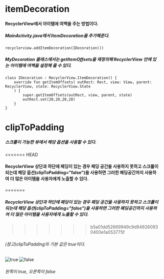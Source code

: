 # itemDecoration

#### RecyclerView에서 아이템에 여백을 주는 방법이다.

##### MainActivity.java에서 ItemDecoration을 추가해준다.

```
recyclerview.addItemDecoration(IDecoration())
```

##### MyDecoration 클래스에서는 getItemOffsets을 재정의해 RecyclerView 안에 있는 아이템에 여백을 설정해 줄 수 있다.

```
class IDecoration : RecyclerView.ItemDecoration() {
    override fun getItemOffsets( outRect: Rect, view: View, parent: RecyclerView, state: RecyclerView.State
    ) {
        super.getItemOffsets(outRect, view, parent, state)
        outRect.set(20,20,20,20)
    }
}
```

# clipToPadding

##### 스크롤이 가능한 뷰에서 해당 옵션을 사용할 수 있다.

<<<<<<< HEAD
#### RecyclerView 상단과 하단에 패딩이 있는 경우 패딩 공간을 사용하지 못하고 스크롤이 되는데 해당 옵션(clipToPadding="false")을 사용하면 그러한 패딩공간까지 사용하여 더 많은 아이템을 사용자에게 노출할 수 있다.
=======
##### RecyclerView 상단과 하단에 패딩이 있는 경우 패딩 공간을 사용하지 못하고 스크롤이 되는데 해당 옵션(clipToPadding="false")을 사용하면 그러한 패딩공간까지 사용하여 더 많은 아이템을 사용자에게 노출할 수 있다.
>>>>>>> b5a01dd52669949c9d949260930400e1a053775f

###### (참고)clipToPadding의 기본 값은 true이다.


![true](https://user-images.githubusercontent.com/61824695/81412167-6b47dd00-917e-11ea-96ca-a70a307d6ad3.JPG)
![false](https://user-images.githubusercontent.com/61824695/81412170-6be07380-917e-11ea-91c6-9bf73f4bc3ca.JPG)



###### 왼쪽이 true, 오른쪽이 false
